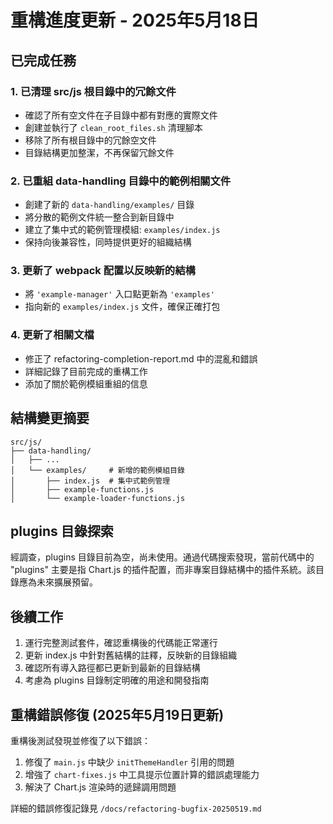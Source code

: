 # 重構進度更新 - 2025年5月18日

## 已完成任務

### 1. 已清理 src/js 根目錄中的冗餘文件

- 確認了所有空文件在子目錄中都有對應的實際文件
- 創建並執行了 `clean_root_files.sh` 清理腳本
- 移除了所有根目錄中的冗餘空文件
- 目錄結構更加整潔，不再保留冗餘文件

### 2. 已重組 data-handling 目錄中的範例相關文件

- 創建了新的 `data-handling/examples/` 目錄
- 將分散的範例文件統一整合到新目錄中
- 建立了集中式的範例管理模組: `examples/index.js`
- 保持向後兼容性，同時提供更好的組織結構

### 3. 更新了 webpack 配置以反映新的結構

- 將 `'example-manager'` 入口點更新為 `'examples'`
- 指向新的 `examples/index.js` 文件，確保正確打包

### 4. 更新了相關文檔

- 修正了 refactoring-completion-report.md 中的混亂和錯誤
- 詳細記錄了目前完成的重構工作
- 添加了關於範例模組重組的信息

## 結構變更摘要

```
src/js/
├── data-handling/
│   ├── ...
│   └── examples/     # 新增的範例模組目錄
│       ├── index.js  # 集中式範例管理
│       ├── example-functions.js
│       └── example-loader-functions.js
```

## plugins 目錄探索

經調查，plugins 目錄目前為空，尚未使用。通過代碼搜索發現，當前代碼中的 "plugins" 主要是指 Chart.js 的插件配置，而非專案目錄結構中的插件系統。該目錄應為未來擴展預留。

## 後續工作

1. 運行完整測試套件，確認重構後的代碼能正常運行
2. 更新 index.js 中針對舊結構的註釋，反映新的目錄組織
3. 確認所有導入路徑都已更新到最新的目錄結構
4. 考慮為 plugins 目錄制定明確的用途和開發指南

## 重構錯誤修復 (2025年5月19日更新)

重構後測試發現並修復了以下錯誤：

1. 修復了 `main.js` 中缺少 `initThemeHandler` 引用的問題
2. 增強了 `chart-fixes.js` 中工具提示位置計算的錯誤處理能力
3. 解決了 Chart.js 渲染時的遞歸調用問題

詳細的錯誤修復記錄見 `/docs/refactoring-bugfix-20250519.md`
